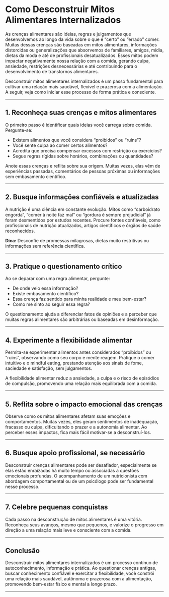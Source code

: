 
# Como Desconstruir Mitos Alimentares Internalizados

As crenças alimentares são ideias, regras e julgamentos que desenvolvemos ao longo da vida sobre o que é “certo” ou “errado” comer. Muitas dessas crenças são baseadas em mitos alimentares, informações distorcidas ou generalizações que absorvemos de familiares, amigos, mídia, dietas da moda e até de profissionais desatualizados. Esses mitos podem impactar negativamente nossa relação com a comida, gerando culpa, ansiedade, restrições desnecessárias e até contribuindo para o desenvolvimento de transtornos alimentares.

Desconstruir mitos alimentares internalizados é um passo fundamental para cultivar uma relação mais saudável, flexível e prazerosa com a alimentação. A seguir, veja como iniciar esse processo de forma prática e consciente.

___

## 1. **Reconheça suas crenças e mitos alimentares**

O primeiro passo é identificar quais ideias você carrega sobre comida. Pergunte-se:

- Existem alimentos que você considera “proibidos” ou “ruins”?
- Você sente culpa ao comer certos alimentos?
- Acredita que precisa compensar excessos com restrição ou exercícios?
- Segue regras rígidas sobre horários, combinações ou quantidades?

Anote essas crenças e reflita sobre sua origem. Muitas vezes, elas vêm de experiências passadas, comentários de pessoas próximas ou informações sem embasamento científico.

___

## 2. **Busque informações confiáveis e atualizadas**

A nutrição é uma ciência em constante evolução. Mitos como “carboidrato engorda”, “comer à noite faz mal” ou “gordura é sempre prejudicial” já foram desmentidos por estudos recentes. Procure fontes confiáveis, como profissionais de nutrição atualizados, artigos científicos e órgãos de saúde reconhecidos.

**Dica:** Desconfie de promessas milagrosas, dietas muito restritivas ou informações sem referência científica.

___

## 3. **Pratique o questionamento crítico**

Ao se deparar com uma regra alimentar, pergunte:

- De onde veio essa informação?
- Existe embasamento científico?
- Essa crença faz sentido para minha realidade e meu bem-estar?
- Como me sinto ao seguir essa regra?

O questionamento ajuda a diferenciar fatos de opiniões e a perceber que muitas regras alimentares são arbitrárias ou baseadas em desinformação.

___

## 4. **Experimente a flexibilidade alimentar**

Permita-se experimentar alimentos antes considerados “proibidos” ou “ruins”, observando como seu corpo e mente reagem. Pratique o comer intuitivo e o mindful eating, prestando atenção aos sinais de fome, saciedade e satisfação, sem julgamentos.

A flexibilidade alimentar reduz a ansiedade, a culpa e o risco de episódios de compulsão, promovendo uma relação mais equilibrada com a comida.

___

## 5. **Reflita sobre o impacto emocional das crenças**

Observe como os mitos alimentares afetam suas emoções e comportamentos. Muitas vezes, eles geram sentimentos de inadequação, fracasso ou culpa, dificultando o prazer e a autonomia alimentar. Ao perceber esses impactos, fica mais fácil motivar-se a desconstruí-los.

___

## 6. **Busque apoio profissional, se necessário**

Desconstruir crenças alimentares pode ser desafiador, especialmente se elas estão enraizadas há muito tempo ou associadas a questões emocionais profundas. O acompanhamento de um nutricionista com abordagem comportamental ou de um psicólogo pode ser fundamental nesse processo.

___

## 7. **Celebre pequenas conquistas**

Cada passo na desconstrução de mitos alimentares é uma vitória. Reconheça seus avanços, mesmo que pequenos, e valorize o progresso em direção a uma relação mais leve e consciente com a comida.

___

## **Conclusão**

Desconstruir mitos alimentares internalizados é um processo contínuo de autoconhecimento, informação e prática. Ao questionar crenças antigas, buscar conhecimento confiável e exercitar a flexibilidade, você constrói uma relação mais saudável, autônoma e prazerosa com a alimentação, promovendo bem-estar físico e mental a longo prazo.

___
```

